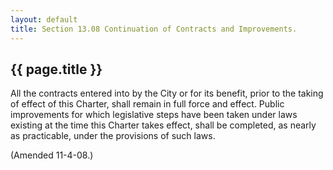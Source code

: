 ---
layout: default 
title: Section 13.08 Continuation of Contracts and Improvements.---

{{ page.title }}
----------------

All the contracts entered into by the City or for its benefit, prior to
the taking of effect of this Charter, shall remain in full force and
effect. Public improvements for which legislative steps have been taken
under laws existing at the time this Charter takes effect, shall be
completed, as nearly as practicable, under the provisions of such laws.

(Amended 11-4-08.)
